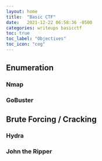 ```yaml
---
layout: home
title:  "Basic CTF"
date:   2021-12-22 06:58:36 -0500
categories: writeups basicctf
toc: true
toc_label: "Objectives"
toc_icon: "cog"
---
```

## Enumeration
### Nmap
### GoBuster

## Brute Forcing / Cracking
### Hydra
### John the Ripper
